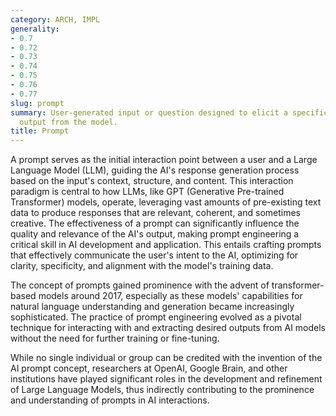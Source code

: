 ```yaml
---
category: ARCH, IMPL
generality:
- 0.7
- 0.72
- 0.73
- 0.74
- 0.75
- 0.76
- 0.77
slug: prompt
summary: User-generated input or question designed to elicit a specific response or
  output from the model.
title: Prompt
---
```


A prompt serves as the initial interaction point between a user and a Large Language Model (LLM), guiding the AI's response generation process based on the input's context, structure, and content. This interaction paradigm is central to how LLMs, like GPT (Generative Pre-trained Transformer) models, operate, leveraging vast amounts of pre-existing text data to produce responses that are relevant, coherent, and sometimes creative. The effectiveness of a prompt can significantly influence the quality and relevance of the AI's output, making prompt engineering a critical skill in AI development and application. This entails crafting prompts that effectively communicate the user's intent to the AI, optimizing for clarity, specificity, and alignment with the model's training data.

The concept of prompts gained prominence with the advent of transformer-based models around 2017, especially as these models' capabilities for natural language understanding and generation became increasingly sophisticated. The practice of prompt engineering evolved as a pivotal technique for interacting with and extracting desired outputs from AI models without the need for further training or fine-tuning.

While no single individual or group can be credited with the invention of the AI prompt concept, researchers at OpenAI, Google Brain, and other institutions have played significant roles in the development and refinement of Large Language Models, thus indirectly contributing to the prominence and understanding of prompts in AI interactions.